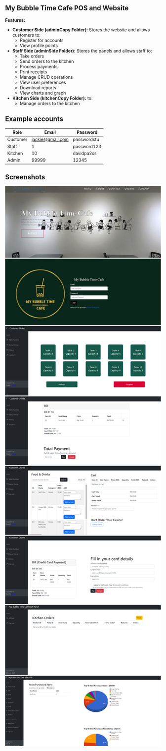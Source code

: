 ## My Bubble Time Cafe POS and Website



**Features:**
* **Customer Side (adminCopy Folder):** Stores the website and allows customers to:
    * Register for accounts
    * View profile points
* **Staff Side (adminSide Folder):** Stores the panels and allows staff to:
    * Take orders
    * Send orders to the kitchen
    * Process payments
    * Print receipts
    * Manage CRUD operations
    * View user preferences
    * Download reports
    * View charts and graph
* **Kitchen Side (kitchenCopy Folder):**  to:
    * Manage orders to the kitchen

## Example accounts

| Role | Email | Password |
|---|---|---|
| Customer | jackie@gmail.com | passwordstu |
| Staff | 1 | password123 |
| Kitchen | 10 | davidpa2ss |
| Admin | 99999 | 12345 |



## Screenshots
![alt text](https://github.com/minhen520/Food-Ordering-System-For-My-Bubble-Time-Cafe/blob/master/RestaurantProjectImages/homehomepage.png?raw=true)
![alt text](https://github.com/minhen520/Food-Ordering-System-For-My-Bubble-Time-Cafe/blob/master/RestaurantProjectImages/Login.png?raw=true)
![alt text](https://github.com/minhen520/Food-Ordering-System-For-My-Bubble-Time-Cafe/blob/master/RestaurantProjectImages/postable.png?raw=true)
![alt text](https://github.com/minhen520/Food-Ordering-System-For-My-Bubble-Time-Cafe/blob/master/RestaurantProjectImages/cashpaid.png?raw=true)
![alt text](https://github.com/minhen520/Food-Ordering-System-For-My-Bubble-Time-Cafe/blob/master/RestaurantProjectImages/orderitembeforepay.png?raw=true)
![alt text](https://github.com/minhen520/Food-Ordering-System-For-My-Bubble-Time-Cafe/blob/master/RestaurantProjectImages/cardpayment.png?raw=true)
![alt text](https://github.com/minhen520/Food-Ordering-System-For-My-Bubble-Time-Cafe/blob/master/RestaurantProjectImages/kitchenpanel.png?raw=true)
![alt text](https://github.com/minhen520/Food-Ordering-System-For-My-Bubble-Time-Cafe/blob/master/RestaurantProjectImages/statisticspanel.png?raw=true)

